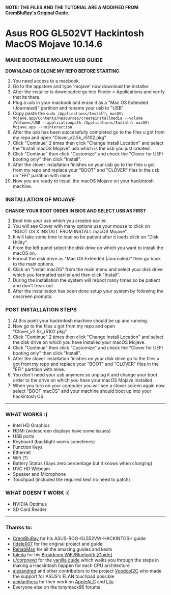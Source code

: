 **NOTE: THE FILES AND THE TUTORIAL ARE A MODIFIED FROM [CremBluRay's Original Guide](https://github.com/CremBluRay/ASUS-ROG-GL552VW-HACKINTOSH).**

# Asus ROG GL502VT Hackintosh MacOS Mojave 10.14.6 

### MAKE BOOTABLE MOJAVE USB GUIDE

**DOWNLOAD OR CLONE MY REPO BEFORE STARTING**

01. You need access to a macbook.
02. Go to the appstore and type 'mojave' now download the installer.
03. After the installer is downloaded go into Finder > Applications and verify that its there.
04. Plug a usb in your macbook and erase it as a "Mac OS Extended (Journaled)" partition and rename your usb to "USB"
05. Copy paste the `sudo /Applications/Install\ macOS\ Mojave.app/Contents/Resources/createinstallmedia --volume /Volumes/USB --applicationpath /Applications/Install\ macOS\ Mojave.app --nointeraction`
06. After the usb has been successfully completed go to the files u got from my repo and open "Clover_v2.5k_r5102.pkg"
07. Click "Continue" 2 times then click "Change Install Location" and select the "Install macOS Mojave" usb which is the usb you just created.
08. Click "Continue" then click "Customize" and check the "Clover for UEFI booting only" then click "Install".
09. After the clover installation finishes on your usb go to the files u got from my repo and replace your "BOOT" and "CLOVER" files in the usb on "EFI" partition with mine.
10. Now you are ready to install the macOS Mojave on your hackintosh machine.

### INSTALLATION OF MOJAVE

**CHANGE YOUR BOOT ORDER IN BIOS AND SELECT USB AS FIRST**

01. Boot into your usb which you created earlier.
02. You will see Clover with many options use your mouse to click on "BOOT OS X INSTALL FROM INSTALL macOS Mojave".
03. It will take some time to load so be patient after it loads click on "Disk Utility".
04. From the left panel select the disk drive on which you want to install the macOS on.
05. Format the disk drive as "Mac OS Extended (Journaled)" then go back to the main options.
06. Click on "Install macOS" from the main menu and select your disk drive which you formatted earlier and then click "Install".
07. During the installation the system will reboot many times so be patient and don't freak out.
08. After the installtation has been done setup your system by following the onscreen prompts.

### POST INSTALLATION STEPS

01. At this point your hackintosh machine should be up and running.
02. Now go to the files u got from my repo and open "Clover_v2.5k_r5102.pkg".
03. Click "Continue" 2 times then click "Change Install Location" and select the disk drive on which you have installed your macOS Mojave.
04. Click "Continue" then click "Customize" and check the "Clover for UEFI booting only" then click "Install".
05. After the clover installation finishes on your disk drive go to the files u got from my repo and replace your "BOOT" and "CLOVER" files in the "EFI" partition with mine.
06. You don't need your usb anymore so unplug it and change your boot order to the drive on which you have your macOS Mojave installed.
07. When you turn on your computer you will see a clover screen again now select "BOOT macOS" and your machine should boot up into your hackintosh OS.

---

### WHAT WORKS :)

- Intel HD Graphics
- HDMI (widescreen displays have some issues)
- USB ports
- Keyboard (backlight works sometimes)
- Function Keys
- Ethernet
- Wifi (?)
- Battery Status (Says zero percentage but it knows when charging)
- UVC HD Webcam
- Speaker and Microphone
- Touchpad (included the required kext no need to patch)

### WHAT DOESN'T WORK :(

- NVIDIA Optimus
- SD Card Reader

---

### Thanks to:

- [CremBluRay](https://github.com/CremBluRay) for his ASUS-ROG-GL552VW-HACKINTOSH guide
- [fidele007](https://github.com/fidele007) for the original project and guide
- [RehabMan](https://www.tonymacx86.com/members/rehabman.429483/) for all the amazing guides and kexts
- [toleda](https://www.tonymacx86.com/members/toleda.2393/) for his [Broadcom WiFi/Bluetooth [Guide]](https://www.tonymacx86.com/threads/broadcom-wifi-bluetooth-guide.242423/)
- [u/corpnewt](https://www.reddit.com/user/corpnewt) for the [vanilla guide](https://hackintosh.gitbook.io/-r-hackintosh-vanilla-desktop-guide/) which walks you through the steps in making a Hackintosh happen for each CPU architecture
- [alexandred](https://github.com/alexandred) and other contributors to the project [VoodooI2C](https://github.com/alexandred/VoodooI2C) who made the support for ASUS's ELAN touchpad possible
- [acidanthera](https://github.com/acidanthera) for their work on [AppleALC](https://github.com/acidanthera/AppleALC) and [Lilu](https://github.com/acidanthera/Lilu)
- Everyone else on the tonymacx86 forums
